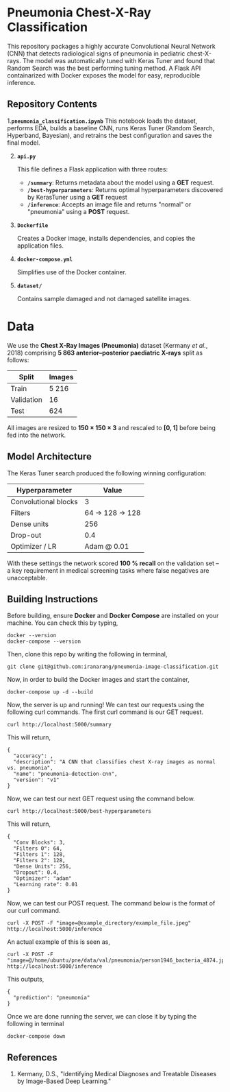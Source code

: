 # Pneumonia Chest-X-Ray Classification

This repository packages a highly accurate Convolutional Neural Network (CNN) that detects radiological signs of pneumonia in pediatric chest-X-rays. The model was automatically tuned with Keras Tuner and found that Random Search was the best performing tuning method. A Flask API containarized with Docker exposes the model for easy, reproducible inference. 

## Repository Contents

1.**`pneumonia_classification.ipynb`**
   This notebook loads the dataset, performs EDA, builds a baseline CNN, runs Keras Tuner (Random Search, Hyperband, Bayesian), and retrains the best configuration and saves the final model. 
   
2. **`api.py`**
  
   This file defines a Flask application with three routes:
   - **`/summary`**: Returns metadata about the model using a **GET** request.
   - **`/best-hyperparameters`**: Returns optimal hyperparameters discovered by KerasTuner using a **GET** request
   - **`/inference`**: Accepts an image file and returns "normal" or "pneumonia" using a **POST** request.

3. **`Dockerfile`**

   Creates a Docker image, installs dependencies, and copies the application files.

4. **`docker-compose.yml`**

   Simplifies use of the Docker container.

5. **`dataset/`**

   Contains sample damaged and not damaged satellite images.   

# Data

We use the **Chest X-Ray Images (Pneumonia)** dataset (Kermany *et al.*, 2018) comprising **5 863 anterior–posterior paediatric X-rays** split as follows:

| Split       | Images |
|-------------|--------|
| Train       | 5 216  |
| Validation  | 16     |
| Test        | 624    |

All images are resized to **150 × 150 × 3** and rescaled to **[0, 1]** before being fed into the network.

## Model Architecture

The Keras Tuner search produced the following winning configuration:

| Hyperparameter       | Value              |
|----------------------|--------------------|
| Convolutional blocks | 3                  |
| Filters              | 64 → 128 → 128     |
| Dense units          | 256                |
| Drop-out             | 0.4                |
| Optimizer / LR       | Adam @ 0.01        |

With these settings the network scored **100 % recall** on the validation set – a key requirement in medical screening tasks where false negatives are unacceptable.


## Building Instructions

Before building, ensure **Docker** and **Docker Compose** are installed on your machine. You can check this by typing, 
```
docker --version
docker-compose --version
```

Then, clone this repo by writing the following in terminal,
```
git clone git@github.com:iranarang/pneumonia-image-classification.git
```
Now, in order to build the Docker images and start the container, 
```
docker-compose up -d --build
```

Now, the server is up and running! We can test our requests using the following curl commands. The first curl command is our GET request.

```
curl http://localhost:5000/summary
```

This will return,
```
{
  "accuracy": ,
  "description": "A CNN that classifies chest X-ray images as normal vs. pneumonia",
  "name": "pneumonia-detection-cnn",
  "version": "v1"
}
```
Now, we can test our next GET request using the command below.

```
curl http://localhost:5000/best-hyperparameters
```
This will return,
```
{
  "Conv Blocks": 3,
  "Filters 0": 64,
  "Filters 1": 128,
  "Filters 2": 128,
  "Dense Units": 256,
  "Dropout": 0.4,
  "Optimizer": "adam"
  "Learning rate": 0.01
}
```

Now, we can test our POST request. The command below is the format of our curl command.
```
curl -X POST -F "image=@example_directory/example_file.jpeg" http://localhost:5000/inference
```
An actual example of this is seen as,
```
curl -X POST -F "image=@/home/ubuntu/pne/data/val/pneumonia/person1946_bacteria_4874.jpeg" http://localhost:5000/inference
```
This outputs,
```
{
  "prediction": "pneumonia"
}
```
Once we are done running the server, we can close it by typing the following in terminal
```
docker-compose down
```

## References
1. Kermany, D.S., "Identifying Medical Diagnoses and Treatable Diseases by Image-Based Deep Learning."
